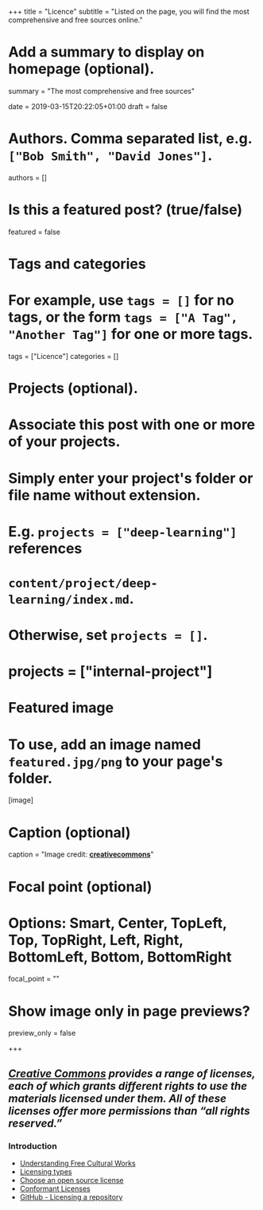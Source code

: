 +++
title = "Licence"
subtitle = "Listed on the page, you will find the most comprehensive and free sources online."

# Add a summary to display on homepage (optional).
summary = "The most comprehensive and free sources"

date = 2019-03-15T20:22:05+01:00
draft = false

# Authors. Comma separated list, e.g. `["Bob Smith", "David Jones"]`.
authors = []

# Is this a featured post? (true/false)
featured = false

# Tags and categories
# For example, use `tags = []` for no tags, or the form `tags = ["A Tag", "Another Tag"]` for one or more tags.
tags = ["Licence"]
categories = []

# Projects (optional).
#   Associate this post with one or more of your projects.
#   Simply enter your project's folder or file name without extension.
#   E.g. `projects = ["deep-learning"]` references
#   `content/project/deep-learning/index.md`.
#   Otherwise, set `projects = []`.
# projects = ["internal-project"]

# Featured image
# To use, add an image named `featured.jpg/png` to your page's folder.
[image]
  # Caption (optional)
  caption = "Image credit: [**creativecommons**](https://creativecommons.org/share-your-work/public-domain/freeworks)"

  # Focal point (optional)
  # Options: Smart, Center, TopLeft, Top, TopRight, Left, Right, BottomLeft, Bottom, BottomRight
  focal_point = ""

  # Show image only in page previews?
  preview_only = false

+++

##  **[_Creative Commons_](https://creativecommons.org/share-your-work/public-domain/freeworks)** _provides a range of licenses, each of which grants different rights to use the materials licensed under them. All of these licenses offer more permissions than “all rights reserved.”_


### Introduction

- [Understanding Free Cultural Works](https://creativecommons.org/share-your-work/public-domain/freeworks)
- [Licensing types](https://creativecommons.org/share-your-work/licensing-types-examples)
- [Choose an open source license](https://choosealicense.com/)
- [Conformant Licenses](https://opendefinition.org/licenses/)
- [GitHub - Licensing a repository](https://help.github.com/en/articles/licensing-a-repository)
